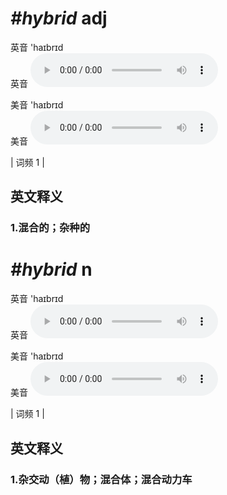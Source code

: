 # ***\#hybrid*** adj
英音 'haɪbrɪd  
英音
<audio src="./media/hybrid-B.aac" controls="controls"></audio>

美音 'haɪbrɪd  
美音
<audio src="./media/hybrid.aac" controls="controls"></audio>



| 词频 1 |  

英文释义
---
### 1.**混合的；杂种的**  


# ***\#hybrid*** n
英音 'haɪbrɪd  
英音
<audio src="./media/hybrid-B.aac" controls="controls"></audio>

美音 'haɪbrɪd  
美音
<audio src="./media/hybrid.aac" controls="controls"></audio>



| 词频 1 |  

英文释义
---
### 1.**杂交动（植）物；混合体；混合动力车**  


